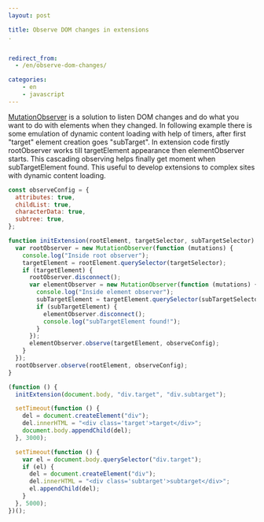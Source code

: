 ```yaml
---
layout: post

title: Observe DOM changes in extensions
.


redirect_from:
  - /en/observe-dom-changes/

categories:
    - en
    - javascript
---
```


[MutationObserver](https://developer.mozilla.org/en/docs/Web/API/MutationObserver) is a solution to listen DOM changes and do what you want to do with elements when they changed. In following example there is some emulation of dynamic content loading with help of timers, after first "target" element creation goes "subTarget".
In extension code firstly rootObserver works till targetElement appearance then elementObserver starts. This cascading observing helps finally get moment when subTargetElement found.
This useful to develop extensions to complex sites with dynamic content loading.

```js
const observeConfig = {
  attributes: true,
  childList: true,
  characterData: true,
  subtree: true,
};

function initExtension(rootElement, targetSelector, subTargetSelector) {
  var rootObserver = new MutationObserver(function (mutations) {
    console.log("Inside root observer");
    targetElement = rootElement.querySelector(targetSelector);
    if (targetElement) {
      rootObserver.disconnect();
      var elementObserver = new MutationObserver(function (mutations) {
        console.log("Inside element observer");
        subTargetElement = targetElement.querySelector(subTargetSelector);
        if (subTargetElement) {
          elementObserver.disconnect();
          console.log("subTargetElement found!");
        }
      });
      elementObserver.observe(targetElement, observeConfig);
    }
  });
  rootObserver.observe(rootElement, observeConfig);
}

(function () {
  initExtension(document.body, "div.target", "div.subtarget");

  setTimeout(function () {
    del = document.createElement("div");
    del.innerHTML = "<div class='target'>target</div>";
    document.body.appendChild(del);
  }, 3000);

  setTimeout(function () {
    var el = document.body.querySelector("div.target");
    if (el) {
      del = document.createElement("div");
      del.innerHTML = "<div class='subtarget'>subtarget</div>";
      el.appendChild(del);
    }
  }, 5000);
})();
```
